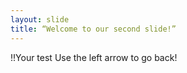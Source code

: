 ```yaml
---
layout: slide
title: “Welcome to our second slide!”
---
```

!!Your test
Use the left arrow to go back!
